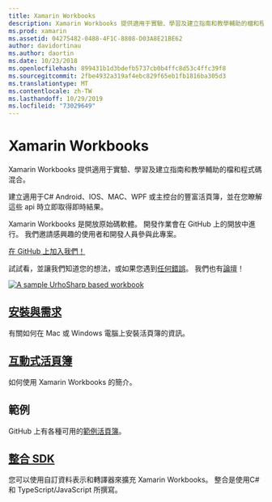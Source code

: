 ```yaml
---
title: Xamarin Workbooks
description: Xamarin Workbooks 提供適用于實驗、學習及建立指南和教學輔助的檔和程式碼混合。
ms.prod: xamarin
ms.assetid: 04275482-0488-4F1C-8808-D03A8E21BE62
author: davidortinau
ms.author: daortin
ms.date: 10/23/2018
ms.openlocfilehash: 899431b1d3bdefb5737cb0b4ffc8d53c4ffc39f8
ms.sourcegitcommit: 2fbe4932a319af4ebc829f65eb1fb1816ba305d3
ms.translationtype: MT
ms.contentlocale: zh-TW
ms.lasthandoff: 10/29/2019
ms.locfileid: "73029649"
---
```

# <a name="xamarin-workbooks"></a>Xamarin Workbooks

Xamarin Workbooks 提供適用于實驗、學習及建立指南和教學輔助的檔和程式碼混合。

建立適用于C# Android、IOS、MAC、WPF 或主控台的豐富活頁簿，並在您瞭解這些 api 時立即取得即時結果。

Xamarin Workbooks 是開放原始碼軟體。 開發作業會在 GitHub 上的開放中進行。 我們邀請感興趣的使用者和開發人員參與此專案。

[在 GitHub 上加入我們！](https://github.com/Microsoft/workbooks)

試試看，並讓我們知道您的想法，或如果您遇到[任何錯誤](~/tools/workbooks/install.md#reporting-bugs)。 我們也有[論壇](https://forums.xamarin.com/categories/inspector)！

[![](images/interactive-1.0.0-urho-planet-earth-small.png "A sample UrhoSharp based workbook")](images/interactive-1.0.0-urho-planet-earth.png#lightbox)

## <a name="installation-and-requirementsinstallmd"></a>[安裝與需求](install.md)

有關如何在 Mac 或 Windows 電腦上安裝活頁簿的資訊。

## <a name="interactive-workbooksworkbookmd"></a>[互動式活頁簿](workbook.md)

如何使用 Xamarin Workbooks 的簡介。

## <a name="samples"></a>範例

GitHub 上有各種可用的[範例活頁簿](https://github.com/xamarin/workbooks)。

## <a name="integration-sdksdkindexmd"></a>[整合 SDK](sdk/index.md)

您可以使用自訂資料表示和轉譯器來擴充 Xamarin Workbooks。 整合是使用C#和 TypeScript/JavaScript 所撰寫。

